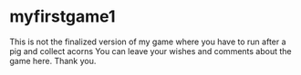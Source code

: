 # myfirstgame1
This is not the finalized version of my game where you have to run after a pig and collect acorns You can leave your wishes and comments about the game here. Thank you.
